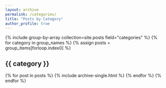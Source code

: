 ```yaml
---
layout: archive
permalink: /categories/
title: "Posts by Category"
author_profile: true
---
```


{% include group-by-array collection=site.posts field="categories" %}
{% for category in group_names %}
  {% assign posts = group_items[forloop.index0] %}
  <h2 id="{{ category | slugify }}" class="archive__subtitle">
  {{ category }}</h2>
  {% for post in posts %}
    {% include archive-single.html %}
  {% endfor %}
{% endfor %}
